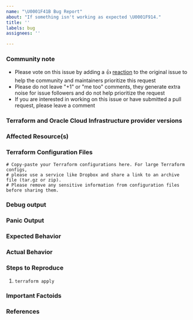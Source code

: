 ```yaml
---
name: "\U0001F41B Bug Report"
about: "If something isn't working as expected \U0001F914."
title: ''
labels: bug
assignees: ''

---
```


<!---
Please note the following potential times when an issue might be in Terraform core:

* [Configuration language](https://www.terraform.io/docs/configuration/index.html) or resource ordering issues
* [State](https://www.terraform.io/docs/state/index.html) and [state backend](https://www.terraform.io/docs/backends/index.html) issues
* [Provisioner](https://www.terraform.io/docs/provisioners/index.html) issues
* [Registry](https://registry.terraform.io/) issues
* Spans resources across multiple providers

If you are running into one of these scenarios, we recommend opening an issue in the [Terraform core repository](https://github.com/hashicorp/terraform/) instead.
--->

<!--- Please keep this note for the community --->

### Community note

* Please vote on this issue by adding a 👍 [reaction](https://blog.github.com/2016-03-10-add-reactions-to-pull-requests-issues-and-comments/) to the original issue to help the community and maintainers prioritize this request
* Please do not leave "+1" or "me too" comments, they generate extra noise for issue followers and do not help prioritize the request
* If you are interested in working on this issue or have submitted a pull request, please leave a comment

<!--- Thank you for keeping this note for the community --->

### Terraform and Oracle Cloud Infrastructure provider versions

<!--- Please run `terraform -v` to show the Terraform core version and provider version(s).
If you are using a local copy of the Oracle Cloud Infrastructure (OCI) provider for Terraform, run the plugin directly to get the version: `<path-to-plugin>/terraform-provider-oci`
If you are not running the latest version of Terraform or the provider, please upgrade because your issue may have already been fixed. [Terraform documentation on provider versioning](https://www.terraform.io/docs/configuration/providers.html#provider-versions). --->

### Affected Resource(s)

<!--- Please list the affected resources and data sources. For example, "oci_core_vcn". --->


### Terraform Configuration Files

<!--- Information about code formatting: https://help.github.com/articles/basic-writing-and-formatting-syntax/#quoting-code --->

```hcl
# Copy-paste your Terraform configurations here. For large Terraform configs,
# please use a service like Dropbox and share a link to an archive file (tar.gz or zip).
# Please remove any sensitive information from configuration files before sharing them.
```

### Debug output

<!---
Please provide a link to a GitHub Gist containing the complete debug output. Please do NOT paste the debug output in the issue; just paste a link to the Gist.

To obtain the debug output, see the [verbose logging for OCI Terraform Provider documentation].(https://www.terraform.io/docs/providers/oci/guides/troubleshooting.html#verbose-logging-for-oci-terraform-provider).

Github Gist: https://gist.github.com/
--->

### Panic Output

<!---
If Terraform produced a panic, please provide a link to a GitHub Gist containing the output of the `crash.log`.

Github Gist: https://gist.github.com/
--->

### Expected Behavior

<!--- What should have happened? --->

### Actual Behavior

<!--- What actually happened? --->

### Steps to Reproduce

<!--- Please list the steps required to reproduce the issue. --->

1. `terraform apply`

### Important Factoids

<!--- Is there anything atypical about your environment that we should know? For example: Is the issue specific to a region? --->

### References

<!---
Information about referencing Github Issues: https://help.github.com/articles/basic-writing-and-formatting-syntax/#referencing-issues-and-pull-requests

Are there any other GitHub issues (open or closed) or pull requests that should be linked here? Vendor documentation? For example:
--->

